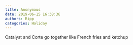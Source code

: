 ```yaml
---
title: Anonymous
date: 2019-06-15 16:38:36
authors: Ripp
categories: Holiday
---
```


 Catalyst and Corte go together like French fries and ketchup
